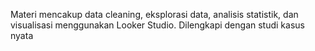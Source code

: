 Materi mencakup data cleaning, eksplorasi data, analisis statistik, dan visualisasi menggunakan Looker Studio. Dilengkapi dengan studi kasus nyata
